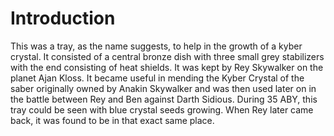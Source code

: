 # Introduction
This was a tray, as the name suggests, to help in the growth of a kyber crystal.
It consisted of a central bronze dish with three small grey stabilizers with the end consisting of heat shields.
It was kept by Rey Skywalker on the planet Ajan Kloss.
It became useful in mending the Kyber Crystal of the saber originally owned by Anakin Skywalker and was then used later on in the battle between Rey and Ben against Darth Sidious.
 During 35 ABY, this tray could be seen with blue crystal seeds growing.
When Rey later came back, it was found to be in that exact same place.